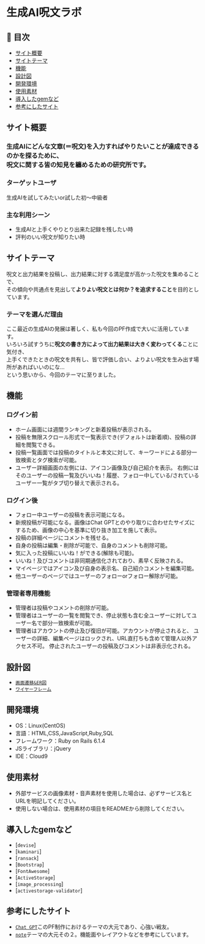 # 生成AI呪文ラボ

## 🚩 目次

- [サイト概要](#サイト概要)
- [サイトテーマ](#サイトテーマ)
- [機能](#機能)
- [設計図](#設計図)
- [開発環境](#開発環境)
- [使用素材](#使用素材)
- [導入したgemなど](#導入したgemなど)
- [参考にしたサイト](#参考にしたサイト)

## サイト概要

<h3>生成AIにどんな文章(＝呪文)を入力すればやりたいことが達成できるのかを探るために、<br>呪文に関する皆の知見を纏めるための研究所です。</h3>

### ターゲットユーザ

生成AIを試してみたいor試した初～中級者

### 主な利用シーン

- 生成AIと上手くやりとり出来た記録を残したい時
- 評判のいい呪文が知りたい時

## サイトテーマ

呪文と出力結果を投稿し、出力結果に対する満足度が高かった呪文を集めることで、<br>その傾向や共通点を見出して<strong>よりよい呪文とは何か？を追求すること</strong>を目的としています。

### テーマを選んだ理由

ここ最近の生成AIの発展は著しく、私も今回のPF作成で大いに活用しています。<br>いろいろ試すうちに<strong>呪文の書き方によって出力結果は大きく変わってくる</strong>ことに気付き、<br>上手くできたときの呪文を共有し、皆で評価し合い、よりよい呪文を生み出す場所があればいいのにな...<br>という思いから、今回のテーマに至りました。

## 機能

### ログイン前

- ホーム画面には週間ランキングと新着投稿が表示される。
- 投稿を無限スクロール形式で一覧表示でき(デフォルトは新着順)、投稿の詳細を閲覧できる。
- 投稿一覧画面では投稿のタイトルと本文に対して、キーワードによる部分一致検索とタグ検索が可能。
- ユーザー詳細画面の左側には、アイコン画像及び自己紹介を表示。
  右側にはそのユーザーの投稿一覧及びいいね！履歴、フォロー中している/されているユーザー一覧がタブ切り替えで表示される。

### ログイン後

- フォロー中ユーザーの投稿を表示可能になる。
- 新規投稿が可能になる。画像はChat GPTとのやり取りに合わせたサイズにするため、画像の中心を基準に切り抜き加工を施して表示。
- 投稿の詳細ページにコメントを残せる。
- 自身の投稿は編集・削除が可能で、自身のコメントも削除可能。
- 気に入った投稿にいいね！ができる(解除も可能)。
- いいね！及びコメントは非同期通信化されており、素早く反映される。
- マイページではアイコン及び自身の表示名、自己紹介コメントを編集可能。
- 他ユーザーのページではユーザーのフォローorフォロー解除が可能。

### 管理者専用機能

- 管理者は投稿やコメントの削除が可能。
- 管理者はユーザーの一覧を閲覧でき、停止状態も含む全ユーザーに対してユーザー名で部分一致検索が可能。
- 管理者はアカウントの停止及び復旧が可能。アカウントが停止されると、
  ユーザーの詳細、編集ページはロックされ、URL直打ちも含めて管理人以外アクセス不可。
  停止されたユーザーの投稿及びコメントは非表示化される。

## 設計図

- [`画面遷移&ER図`](https://app.diagrams.net/#G1q1OqrWwuobj3JDz4oqv2tEpHWrA7mG7e)
- [`ワイヤーフレーム`](https://app.diagrams.net/?libs=general;mockups#G1ZsgHKRIQr0Ujm2d0qnlIFC_qGQ4B4VqM)

## 開発環境

- OS：Linux(CentOS)
- 言語：HTML,CSS,JavaScript,Ruby,SQL
- フレームワーク：Ruby on Rails 6.1.4
- JSライブラリ：jQuery
- IDE：Cloud9

## 使用素材

- 外部サービスの画像素材・音声素材を使用した場合は、必ずサービス名とURLを明記してください。
- 使用しない場合は、使用素材の項目をREADMEから削除してください。

## 導入したgemなど

- [`devise`]
- [`kaminari`]
- [`ransack`]
- [`Bootstrap`]
- [`FontAwesome`]
- [`ActiveStorage`]
- [`image_processing`]
- [`activestorage-validator`]

## 参考にしたサイト

- [`Chat GPT`](https://chat.openai.com/chat)このPF制作におけるテーマの大元であり、心強い戦友。
- [`note`](https://note.com/)テーマの大元その２。機能面やレイアウトなどを参考にしています。